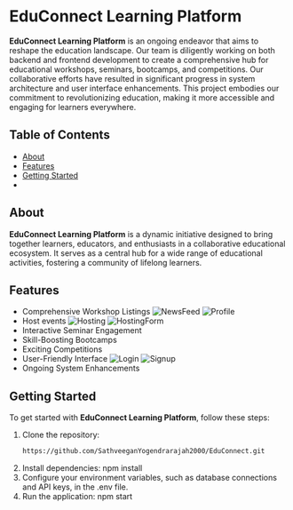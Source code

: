 # EduConnect Learning Platform

**EduConnect Learning Platform** is an ongoing endeavor that aims to reshape the education landscape. Our team is diligently working on both backend and frontend development to create a comprehensive hub for educational workshops, seminars, bootcamps, and competitions. Our collaborative efforts have resulted in significant progress in system architecture and user interface enhancements. This project embodies our commitment to revolutionizing education, making it more accessible and engaging for learners everywhere.

## Table of Contents

- [About](#about)
- [Features](#features)
- [Getting Started](#getting-started)
- 
## About

**EduConnect Learning Platform** is a dynamic initiative designed to bring together learners, educators, and enthusiasts in a collaborative educational ecosystem. It serves as a central hub for a wide range of educational activities, fostering a community of lifelong learners.

## Features

- Comprehensive Workshop Listings
    ![NewsFeed](https://github.com/SathveeganYogendrarajah2000/EduConnect/blob/dev/FigmaDesign/NewsFeedDefault.jpg)
    ![Profile](https://github.com/SathveeganYogendrarajah2000/EduConnect/blob/dev/FigmaDesign/Profile.jpg)
- Host events
      ![Hosting](https://github.com/SathveeganYogendrarajah2000/EduConnect/blob/dev/FigmaDesign/Hosting.jpg)
      ![HostingForm](https://github.com/SathveeganYogendrarajah2000/EduConnect/blob/dev/FigmaDesign/HostingForm.jpg)
- Interactive Seminar Engagement
- Skill-Boosting Bootcamps
- Exciting Competitions
- User-Friendly Interface
    ![Login](https://github.com/SathveeganYogendrarajah2000/EduConnect/blob/dev/FigmaDesign/Log%20In.jpg)
    ![Signup](https://github.com/SathveeganYogendrarajah2000/EduConnect/blob/dev/FigmaDesign/sign%20up.jpg)
- Ongoing System Enhancements

## Getting Started

To get started with **EduConnect Learning Platform**, follow these steps:

1. Clone the repository:
   ```bash
   https://github.com/SathveeganYogendrarajah2000/EduConnect.git
   
2. Install dependencies:
     npm install
3. Configure your environment variables, such as database connections and API keys, in the .env file.
4. Run the application:
     npm start
